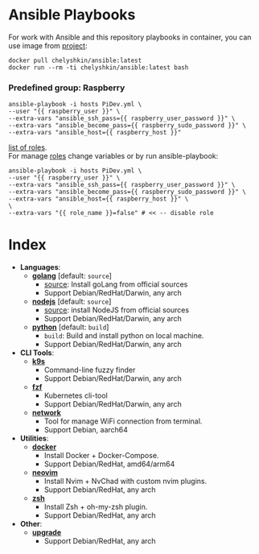 # Ansible Playbooks
For work with Ansible and this repository playbooks in container, 
you can use image from [project](https://github.com/mr-chelyshkin/ansible-tools):
```shell
docker pull chelyshkin/ansible:latest
docker run --rm -ti chelyshkin/ansible:latest bash
```

### Predefined group: Raspberry
```shell
ansible-playbook -i hosts PiDev.yml \
--user "{{ raspberry_user }}" \
--extra-vars "ansible_ssh_pass={{ raspberry_user_password }}" \
--extra-vars "ansible_become_pass={{ raspberry_sudo_password }}" \
--extra-vars "ansible_host={{ raspberry_host }}"
```
[list of roles](https://github.com/mr-chelyshkin/environment/blob/main/PiDev.yml).  
For manage [roles](https://github.com/mr-chelyshkin/environment/blob/main/group_vars/PiDev.yml) 
change variables or by run ansible-playbook:
```shell
ansible-playbook -i hosts PiDev.yml \
--user "{{ raspberry_user }}" \
--extra-vars "ansible_ssh_pass={{ raspberry_user_password }}" \
--extra-vars "ansible_become_pass={{ raspberry_sudo_password }}" \
--extra-vars "ansible_host={{ raspberry_host }}" \
\
--extra-vars "{{ role_name }}=false" # << -- disable role
```

# Index
- **Languages**:
    - **[golang](https://github.com/mr-chelyshkin/environment/blob/main/roles/golang/README.md)** [default: `source`]
      - [source](https://github.com/mr-chelyshkin/environment/blob/main/roles/golang/tasks/source.yml): Install goLang from official sources
      - Support Debian/RedHat/Darwin, any arch
    - **[nodejs](https://github.com/mr-chelyshkin/environment/blob/main/roles/nodejs/README.md)** [default: `source`]
      - [source](https://github.com/mr-chelyshkin/environment/blob/main/roles/nodejs/tasks/source.yml): install NodeJS from official sources
      - Support Debian/RedHat/Darwin, any arch
    - **[python](https://github.com/mr-chelyshkin/environment/blob/main/roles/python/README.md)** [default: `build`]
      - `build`: Build and install python on local machine.
      - Support Debian/RedHat/Darwin, any arch
- **CLI Tools**:
    - **[k9s](https://github.com/derailed/k9s/blob/master/README.md)**
      - Command-line fuzzy finder
      - Support Debian/RedHat/Darwin, any arch
    - **[fzf](https://github.com/junegunn/fzf/blob/master/README.md)**
      - Kubernetes cli-tool
      - Support Debian/RedHat/Darwin, any arch
    - **[network](https://github.com/mr-chelyshkin/rpi4_network_controller/blob/main/README.md)**
      - Tool for manage WiFi connection from terminal.
      - Support Debian, aarch64
- **Utilities**:
    - **[docker](https://github.com/mr-chelyshkin/environment/blob/main/roles/docker/README.md)**
      - Install Docker + Docker-Compose.
      - Support Debian/RedHat, amd64/arm64
    - **[neovim](https://github.com/mr-chelyshkin/environment/blob/main/roles/nvim/README.md)**
      - Install Nvim + NvChad with custom nvim plugins.
      - Support Debian/RedHat, any arch
    - **[zsh](https://github.com/mr-chelyshkin/environment/blob/main/roles/zsh/README.md)** 
      - Install Zsh + oh-my-zsh plugin.
      - Support Debian/RedHat, any arch
- **Other**:
  - **[upgrade](https://github.com/mr-chelyshkin/environment/tree/main/roles/upgrade)**
    - Support Debian/RedHat, any arch

